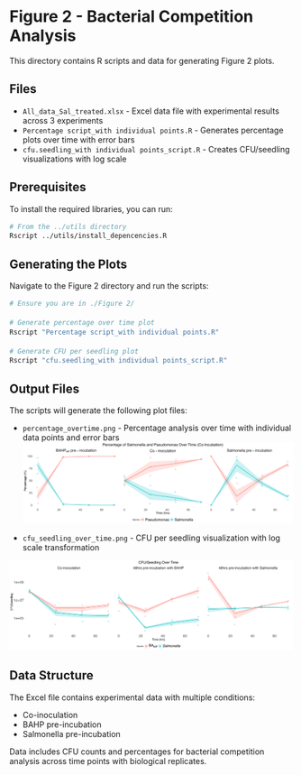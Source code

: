 # Figure 2 - Bacterial Competition Analysis

This directory contains R scripts and data for generating Figure 2 plots.


## Files

- `All_data_Sal_treated.xlsx` - Excel data file with experimental results across 3 experiments
- `Percentage script_with individual points.R` - Generates percentage plots over time with error bars
- `cfu.seedling_with individual points_script.R` - Creates CFU/seedling visualizations with log scale

## Prerequisites

To install the required libraries, you can run:

```bash
# From the ../utils directory
Rscript ../utils/install_depencencies.R
```

## Generating the Plots

Navigate to the Figure 2 directory and run the scripts:

```bash
# Ensure you are in ./Figure 2/

# Generate percentage over time plot
Rscript "Percentage script_with individual points.R"

# Generate CFU per seedling plot  
Rscript "cfu.seedling_with individual points_script.R"
```

## Output Files

The scripts will generate the following plot files:

- `percentage_overtime.png` - Percentage analysis over time with individual data points and error bars
![percentage_overtime](percentage_overtime.png)

- `cfu_seedling_over_time.png` - CFU per seedling visualization with log scale transformation

![cfu_seedling_over_time](cfu_seedling_over_time.png)

## Data Structure

The Excel file contains experimental data with multiple conditions:
- Co-inoculation
- BAHP pre-incubation  
- Salmonella pre-incubation

Data includes CFU counts and percentages for bacterial competition analysis across time points with biological replicates.
